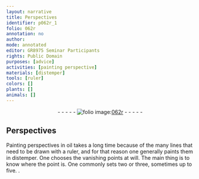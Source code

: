 ```yaml
---
layout: narrative
title: Perspectives
identifier: p062r_1
folio: 062r
annotation: no
author:
mode: annotated
editor: GR8975 Seminar Participants
rights: Public Domain
purposes: [advice]
activities: [painting perspective]
materials: [distemper]
tools: [ruler]
colors: []
plants: []
animals: []
---
```


 <div class="folio" align="center">- - - - - <a href="http://gallica.bnf.fr/ark:/12148/btv1b10500001g/f129.image" target="_blank"><img src="https://cu-mkp.github.io/GR8975-edition/assets/photo-icon.png" alt="folio image: " style="display:inline-block; margin-bottom:-3px;"/>062r</a> - - - - - </div>  <span class="activity"></span> 

## Perspectives

 
Painting perspectives in oil takes a long time because of the many lines that need to be drawn with a <span class="tool">ruler</span>, and for that reason one generally paints them in <span class="material">distemper</span>. One chooses the vanishing points at will. The main thing is to know where the point is. One commonly sets two or three, sometimes up to five. 
. 